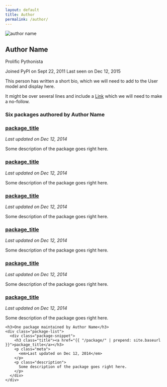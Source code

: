 ```yaml
---
layout: default
title: Author
permalink: /author/
---
```


<section class="author-banner">
  <div class="container">
    <div class="author-details">
      <div class="profile-img">
        <img src="http://placehold.it/110x110" alt="author name"/>
      </div>
      <div class="author-meta">
        <h1>Author Name</h1>
        <span class="highlight-badge prolific">Prolific Pythonista</span>
        <p class="dates">
          <span class="joined">Joined PyPI on Sept 22, 2011</span>
          <span>Last seen on Dec 12, 2015</span>
        </p>
        <div class="bio">
          <p>This person has written a short bio, which we will need to add to the User model and display here.</p>
          <p>It might be over several lines and include a <a href="">Link</a> which we will need to make a no-follow.</p>
        </div>
      </div>
    </div>
  </div>
</section>

<section class="content">
  <div class="container">
    <h3>Six packages authored by Author Name</h3>
    <div class="package-list">
      <div class="package-snippet">
        <h3 class="title"><a href="{{ "/package/" | prepend: site.baseurl }}">package_title</a></h3>
        <p class="meta">
          <em>Last updated on Dec 12, 2014</em>
        </p>
        <p class="description">
          Some description of the package goes right here.
        </p>
      </div>
      <div class="package-snippet">
        <h3 class="title"><a href="{{ "/package/" | prepend: site.baseurl }}">package_title</a></h3>
        <p class="meta">
          <em>Last updated on Dec 12, 2014</em>
        </p>
        <p class="description">
          Some description of the package goes right here.
        </p>
      </div>
      <div class="package-snippet">
        <h3 class="title"><a href="{{ "/package/" | prepend: site.baseurl }}">package_title</a></h3>
        <p class="meta">
          <em>Last updated on Dec 12, 2014</em>
        </p>
        <p class="description">
          Some description of the package goes right here.
        </p>
      </div>
      <div class="package-snippet">
        <h3 class="title"><a href="{{ "/package/" | prepend: site.baseurl }}">package_title</a></h3>
        <p class="meta">
          <em>Last updated on Dec 12, 2014</em>
        </p>
        <p class="description">
          Some description of the package goes right here.
        </p>
      </div>
      <div class="package-snippet">
        <h3 class="title"><a href="{{ "/package/" | prepend: site.baseurl }}">package_title</a></h3>
        <p class="meta">
          <em>Last updated on Dec 12, 2014</em>
        </p>
        <p class="description">
          Some description of the package goes right here.
        </p>
      </div>
      <div class="package-snippet">
        <h3 class="title"><a href="{{ "/package/" | prepend: site.baseurl }}">package_title</a></h3>
        <p class="meta">
          <em>Last updated on Dec 12, 2014</em>
        </p>
        <p class="description">
          Some description of the package goes right here.
        </p>
      </div>
    </div>

    <h3>One package maintained by Author Name</h3>
    <div class="package-list">
      <div class="package-snippet">
        <h3 class="title"><a href="{{ "/package/" | prepend: site.baseurl }}">package_title</a></h3>
        <p class="meta">
          <em>Last updated on Dec 12, 2014</em>
        </p>
        <p class="description">
          Some description of the package goes right here.
        </p>
      </div>
    </div>
  </div>
</section>
